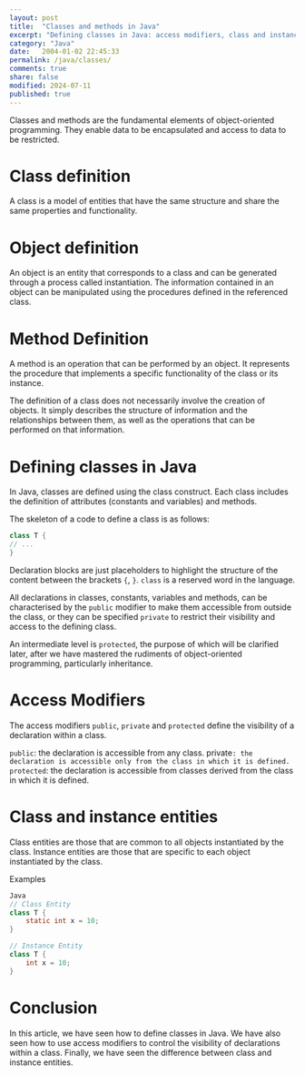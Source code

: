 ```yaml
---
layout: post
title:  "Classes and methods in Java"
excerpt: "Defining classes in Java: access modifiers, class and instance entities"
category: "Java"
date:   2004-01-02 22:45:33
permalink: /java/classes/
comments: true
share: false
modified: 2024-07-11
published: true
--- 
```

Classes and methods are the fundamental elements of object-oriented programming. They enable data to be encapsulated and access to data to be restricted.

# Class definition

A class is a model of entities that have the same structure and share the same properties and functionality.

# Object definition

An object is an entity that corresponds to a class and can be generated through a process called instantiation. The information contained in an object can be manipulated using the procedures defined in the referenced class.

# Method Definition

A method is an operation that can be performed by an object. It represents the procedure that implements a specific functionality of the class or its instance.

The definition of a class does not necessarily involve the creation of objects. It simply describes the structure of information and the relationships between them, as well as the operations that can be performed on that information.

# Defining classes in Java

In Java, classes are defined using the class construct. Each class includes the definition of attributes (constants and variables) and methods.

The skeleton of a code to define a class is as follows:
```java
class T {
// ...
}
```
Declaration blocks are just placeholders to highlight the structure of the content between the brackets `{`, `}`. `class` is a reserved word in the language.

All declarations in classes, constants, variables and methods, can be characterised by the `public` modifier to make them accessible from outside the class, or they can be specified `private` to restrict their visibility and access to the defining class.

An intermediate level is `protected`, the purpose of which will be clarified later, after we have mastered the rudiments of object-oriented programming, particularly inheritance.

# Access Modifiers

The access modifiers `public`, `private` and `protected` define the visibility of a declaration within a class.

`public`: the declaration is accessible from any class.
private`: the declaration is accessible only from the class in which it is defined.
protected`: the declaration is accessible from classes derived from the class in which it is defined.

# Class and instance entities

Class entities are those that are common to all objects instantiated by the class. Instance entities are those that are specific to each object instantiated by the class.


Examples

```java
Java
// Class Entity
class T {
    static int x = 10;
}
```

```java
// Instance Entity
class T {
    int x = 10;
}
```

# Conclusion

In this article, we have seen how to define classes in Java. We have also seen how to use access modifiers to control the visibility of declarations within a class. Finally, we have seen the difference between class and instance entities.